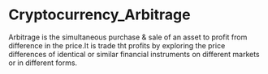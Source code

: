 # Cryptocurrency_Arbitrage
Arbitrage is the simultaneous purchase & sale  of an asset to profit from difference in the price.It is trade tht profits by exploring the price differences of identical or similar financial instruments on different markets or in different forms.
